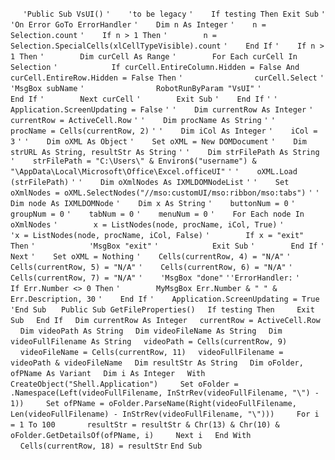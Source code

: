 &nbsp;&nbsp;&nbsp;&nbsp;
`'Public Sub VsUI()`
`'    'to be legacy`
`'    If testing Then Exit Sub`
`'    'On Error GoTo ErrorHandler`
`'    Dim n As Integer`
`'    n = Selection.count`
`'    If n > 1 Then`
`'        n = Selection.SpecialCells(xlCellTypeVisible).count`
`'    End If`
`'    If n > 1 Then`
`'        Dim curCell As Range`
`'        For Each curCell In Selection`
`'            If curCell.EntireColumn.Hidden = False And curCell.EntireRow.Hidden = False Then`
`'                curCell.Select`
`'                'MsgBox subName`
`'                RobotRunByParam "VsUI"`
`'            End If`
`'        Next curCell`
`'        Exit Sub`
`'    End If`
`'`
`'    Application.ScreenUpdating = False`
`'`
`'    Dim currentRow As Integer`
`'    currentRow = ActiveCell.Row`
`'`
`'    Dim procName As String`
`'`
`'    procName = Cells(currentRow, 2)`
`'`
`'    Dim iCol As Integer`
`'    iCol = 3`
`'`
`'    Dim oXML As Object`
`'    Set oXML = New DOMDocument`
`'    Dim strURL As String, resultStr As String`
`'`
`'    Dim strFilePath As String`
`'    strFilePath = "C:\Users\" & Environ$("username") & "\AppData\Local\Microsoft\Office\Excel.officeUI"`
`'`
`'    oXML.Load (strFilePath)`
`'`
`'    Dim oXmlNodes As IXMLDOMNodeList`
`'`
`'    Set oXmlNodes = oXML.SelectNodes("//mso:customUI/mso:ribbon/mso:tabs")`
`'`
`'    Dim node As IXMLDOMNode`
`'    Dim x As String`
`'    buttonNum = 0`
`'    groupNum = 0`
`'    tabNum = 0`
`'    menuNum = 0`
`'    For Each node In oXmlNodes`
`'        x = ListNodes(node, procName, iCol, True)`
`'        'x = ListNodes(node, procName, iCol, False)`
`'        If x = "exit" Then`
`'            'MsgBox "exit"`
`'            Exit Sub`
`'        End If`
`'    Next`
`'    Set oXML = Nothing`
`'    Cells(currentRow, 4) = "N/A"`
`'    Cells(currentRow, 5) = "N/A"`
`'    Cells(currentRow, 6) = "N/A"`
`'    Cells(currentRow, 7) = "N/A"`
`'    'MsgBox "done"`
`''ErrorHandler:`
`'    If Err.Number <> 0 Then`
`'        MyMsgBox Err.Number & " " & Err.Description, 30`
`'    End If`
`'    Application.ScreenUpdating = True`
`'End Sub`
&nbsp;&nbsp;&nbsp;&nbsp;
`Public Sub GetFileProperties()`
&nbsp;&nbsp;&nbsp;&nbsp;`If testing Then`
&nbsp;&nbsp;&nbsp;&nbsp;&nbsp;&nbsp;&nbsp;&nbsp;`Exit Sub`
&nbsp;&nbsp;&nbsp;&nbsp;`End If`
&nbsp;&nbsp;&nbsp;&nbsp;`Dim currentRow As Integer`
&nbsp;&nbsp;&nbsp;&nbsp;`currentRow = ActiveCell.Row`
&nbsp;&nbsp;&nbsp;&nbsp;`Dim videoPath As String`
&nbsp;&nbsp;&nbsp;&nbsp;`Dim videoFileName As String`
&nbsp;&nbsp;&nbsp;&nbsp;`Dim videoFullFilename As String`
&nbsp;&nbsp;&nbsp;&nbsp;`videoPath = Cells(currentRow, 9)`
&nbsp;&nbsp;&nbsp;&nbsp;`videoFileName = Cells(currentRow, 11)`
&nbsp;&nbsp;&nbsp;&nbsp;`videoFullFilename = videoPath & videoFileName`
&nbsp;&nbsp;&nbsp;&nbsp;`Dim resultStr As String`
&nbsp;&nbsp;&nbsp;&nbsp;`Dim oFolder, ofPName As Variant`
&nbsp;&nbsp;&nbsp;&nbsp;`Dim i As Integer`
&nbsp;&nbsp;&nbsp;&nbsp;`With CreateObject("Shell.Application")`
&nbsp;&nbsp;&nbsp;&nbsp;&nbsp;&nbsp;&nbsp;&nbsp;`Set oFolder = .Namespace(Left(videoFullFilename, InStrRev(videoFullFilename, "\") - 1))`
&nbsp;&nbsp;&nbsp;&nbsp;&nbsp;&nbsp;&nbsp;&nbsp;`Set ofPName = oFolder.ParseName(Right(videoFullFilename, Len(videoFullFilename) - InStrRev(videoFullFilename, "\")))`
&nbsp;&nbsp;&nbsp;&nbsp;&nbsp;&nbsp;&nbsp;&nbsp;`For i = 1 To 100`
&nbsp;&nbsp;&nbsp;&nbsp;&nbsp;&nbsp;&nbsp;&nbsp;&nbsp;&nbsp;&nbsp;&nbsp;`resultStr = resultStr & Chr(13) & Chr(10) & oFolder.GetDetailsOf(ofPName, i)`
&nbsp;&nbsp;&nbsp;&nbsp;&nbsp;&nbsp;&nbsp;&nbsp;`Next i`
&nbsp;&nbsp;&nbsp;&nbsp;`End With`
&nbsp;&nbsp;&nbsp;&nbsp;
&nbsp;&nbsp;&nbsp;&nbsp;`Cells(currentRow, 18) = resultStr`
`End Sub`

